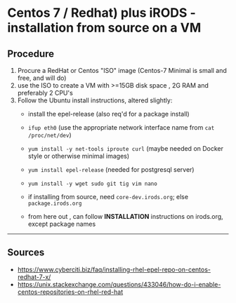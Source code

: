 # Centos 7 /  Redhat) plus iRODS - installation from source on a VM

## Procedure
   1. Procure a RedHat or Centos "ISO" image  (Centos-7 Minimal is small and free, and will do)
   1. use the ISO to create a VM with >=15GB disk space , 2G RAM and preferably 2 CPU's
   1. Follow the Ubuntu install instructions, altered slightly:
      - install the epel-release (also req'd for a package install)

      - `ifup eth0` (use the appropriate network interface name from `cat /proc/net/dev`)
      - `yum install -y net-tools iproute curl` (maybe  needed on Docker style or otherwise minimal images)
      - `yum install epel-release` (needed for postgresql server)
      - `yum install -y wget sudo git tig vim nano`
      - if installing from source, need `core-dev.irods.org`; else `package.irods.org`
      - from here out , can follow **INSTALLATION** instructions on irods.org, except package names
---
## Sources
   - https://www.cyberciti.biz/faq/installing-rhel-epel-repo-on-centos-redhat-7-x/
   - https://unix.stackexchange.com/questions/433046/how-do-i-enable-centos-repositories-on-rhel-red-hat
